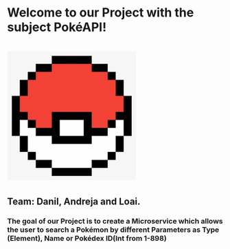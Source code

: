 # Welcome to our Project with the subject PokéAPI! 
# ![LOGO](PokeLogo.png)
## Team: Danil, Andreja and Loai. 
### The goal of our Project is to create a Microservice which allows the user to search a Pokémon by different Parameters as Type (Element), Name or Pokédex ID(Int from 1-898)